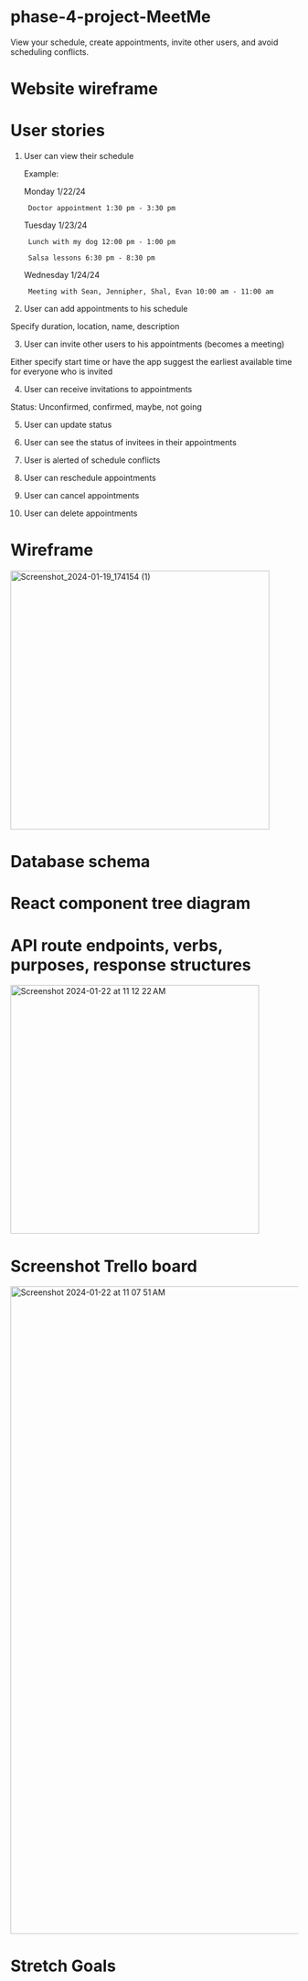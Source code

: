# phase-4-project-MeetMe
View your schedule, create appointments, invite other users, and avoid scheduling conflicts.

# Website wireframe

# User stories
1. User can view their schedule

	Example:

	Monday 1/22/24

		Doctor appointment 1:30 pm - 3:30 pm

	Tuesday 1/23/24

		Lunch with my dog 12:00 pm - 1:00 pm

		Salsa lessons 6:30 pm - 8:30 pm

	Wednesday 1/24/24

		Meeting with Sean, Jennipher, Shal, Evan 10:00 am - 11:00 am

2. User can add appointments to his schedule

Specify duration, location, name, description

3. User can invite other users to his appointments (becomes a meeting)

Either specify start time or have the app suggest the earliest available time for everyone who is invited

4. User can receive invitations to appointments	

Status: Unconfirmed, confirmed, maybe, not going

5. User can update status

6. User can see the status of invitees in their appointments

7. User is alerted of schedule conflicts

8. User can reschedule appointments

9. User can cancel appointments

10. User can delete appointments
 
# Wireframe
<img width="453" alt="Screenshot_2024-01-19_174154 (1)" src="https://github.com/EvanLosh/phase-4-project-MeetMe/assets/105055453/9db737a4-8df0-483a-9b39-d3d2dcf1c6a0">

# Database schema

# React component tree diagram

# API route endpoints, verbs, purposes, response structures
<img width="435" alt="Screenshot 2024-01-22 at 11 12 22 AM" src="https://github.com/EvanLosh/phase-4-project-MeetMe/assets/146296280/18e72731-dc45-4715-b8ac-6823a91d65a2">


# Screenshot Trello board
<img width="1133" alt="Screenshot 2024-01-22 at 11 07 51 AM" src="https://github.com/EvanLosh/phase-4-project-MeetMe/assets/146296280/2c606ea5-eb86-49cb-bdc0-06bca8ebfe05">

# Stretch Goals
